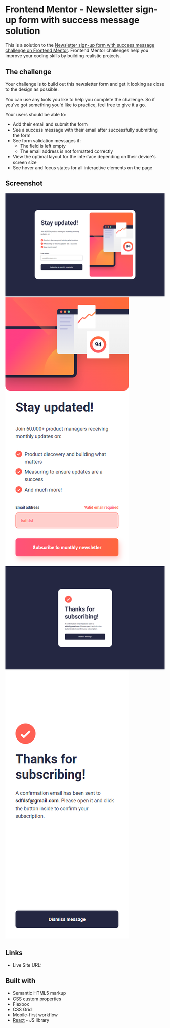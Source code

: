 # Frontend Mentor - Newsletter sign-up form with success message solution

This is a solution to the [Newsletter sign-up form with success message challenge on Frontend Mentor](https://www.frontendmentor.io/challenges/newsletter-signup-form-with-success-message-3FC1AZbNrv). Frontend Mentor challenges help you improve your coding skills by building realistic projects. 

## The challenge

Your challenge is to build out this newsletter form and get it looking as close to the design as possible.

You can use any tools you like to help you complete the challenge. So if you've got something you'd like to practice, feel free to give it a go.

Your users should be able to:

- Add their email and submit the form
- See a success message with their email after successfully submitting the form
- See form validation messages if:
  - The field is left empty
  - The email address is not formatted correctly
- View the optimal layout for the interface depending on their device's screen size
- See hover and focus states for all interactive elements on the page

## Screenshot

![](design/form-desktop.png)
![](design/form-mobile.png)
![](design/message-desktop.png)
![](design/message-mobile.png)

## Links

- Live Site URL: [](https://vorrio.github.io/newsletter-sign-up/)

## Built with

- Semantic HTML5 markup
- CSS custom properties
- Flexbox
- CSS Grid
- Mobile-first workflow
- [React](https://reactjs.org/) - JS library